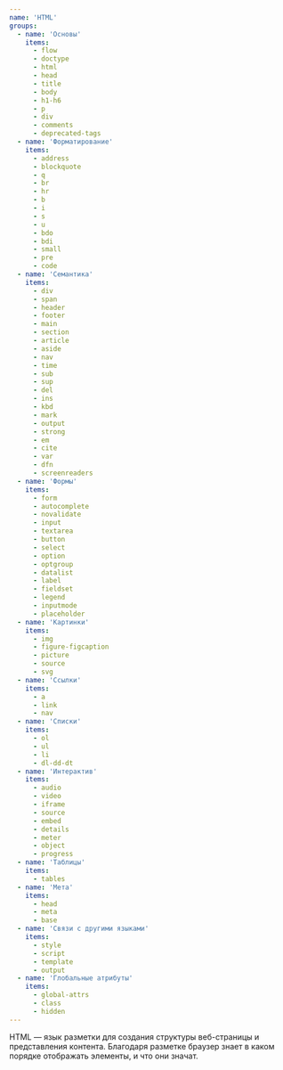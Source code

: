 ```yaml
---
name: 'HTML'
groups:
  - name: 'Основы'
    items:
      - flow
      - doctype
      - html
      - head
      - title
      - body
      - h1-h6
      - p
      - div
      - comments
      - deprecated-tags
  - name: 'Форматирование'
    items:
      - address
      - blockquote
      - q
      - br
      - hr
      - b
      - i
      - s
      - u
      - bdo
      - bdi
      - small
      - pre
      - code
  - name: 'Семантика'
    items:
      - div
      - span
      - header
      - footer
      - main
      - section
      - article
      - aside
      - nav
      - time
      - sub
      - sup
      - del
      - ins
      - kbd
      - mark
      - output
      - strong
      - em
      - cite
      - var
      - dfn
      - screenreaders
  - name: 'Формы'
    items:
      - form
      - autocomplete
      - novalidate
      - input
      - textarea
      - button
      - select
      - option
      - optgroup
      - datalist
      - label
      - fieldset
      - legend
      - inputmode
      - placeholder
  - name: 'Картинки'
    items:
      - img
      - figure-figcaption
      - picture
      - source
      - svg
  - name: 'Ссылки'
    items:
      - a
      - link
      - nav
  - name: 'Списки'
    items:
      - ol
      - ul
      - li
      - dl-dd-dt
  - name: 'Интерактив'
    items:
      - audio
      - video
      - iframe
      - source
      - embed
      - details
      - meter
      - object
      - progress
  - name: 'Таблицы'
    items:
      - tables
  - name: 'Мета'
    items:
      - head
      - meta
      - base
  - name: 'Связи с другими языками'
    items:
      - style
      - script
      - template
      - output
  - name: 'Глобальные атрибуты'
    items:
      - global-attrs
      - class
      - hidden
---
```


HTML — язык разметки для создания структуры веб-страницы и представления контента. Благодаря разметке браузер знает в каком порядке отображать элементы, и что они значат.
